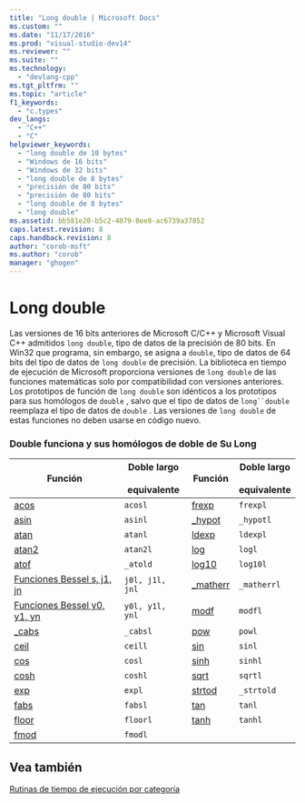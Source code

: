 ```yaml
---
title: "Long double | Microsoft Docs"
ms.custom: ""
ms.date: "11/17/2016"
ms.prod: "visual-studio-dev14"
ms.reviewer: ""
ms.suite: ""
ms.technology: 
  - "devlang-cpp"
ms.tgt_pltfrm: ""
ms.topic: "article"
f1_keywords: 
  - "c.types"
dev_langs: 
  - "C++"
  - "C"
helpviewer_keywords: 
  - "long double de 10 bytes"
  - "Windows de 16 bits"
  - "Windows de 32 bits"
  - "long double de 8 bytes"
  - "precisión de 80 bits"
  - "precisión de 80 bits"
  - "long double de 8 bytes"
  - "long double"
ms.assetid: bb581e20-b5c2-4079-8ee8-ac6739a37852
caps.latest.revision: 8
caps.handback.revision: 8
author: "corob-msft"
ms.author: "corob"
manager: "ghogen"
---
```

# Long double
Las versiones de 16 bits anteriores de Microsoft C\/C\+\+ y Microsoft Visual C\+\+ admitidos `long double`, tipo de datos de la precisión de 80 bits.  En Win32 que programa, sin embargo, se asigna a `double`, tipo de datos de 64 bits del tipo de datos de `long double` de precisión.  La biblioteca en tiempo de ejecución de Microsoft proporciona versiones de `long double` de las funciones matemáticas solo por compatibilidad con versiones anteriores.  Los prototipos de función de `long double` son idénticos a los prototipos para sus homólogos de `double` , salvo que el tipo de datos de `long``double` reemplaza el tipo de datos de `double` .  Las versiones de `long double` de estas funciones no deben usarse en código nuevo.  
  
### Double funciona y sus homólogos de doble de Su Long  
  
|Función|Doble largo<br /><br /> equivalente|Función|Doble largo<br /><br /> equivalente|  
|-------------|---------------------------------|-------------|---------------------------------|  
|[acos](../c-runtime-library/reference/acos-acosf-acosl.md)|`acosl`|[frexp](../c-runtime-library/reference/frexp.md)|`frexpl`|  
|[asin](../c-runtime-library/reference/asin-asinf-asinl.md)|`asinl`|[\_hypot](../c-runtime-library/reference/hypot-hypotf-hypotl-hypot-hypotf-hypotl.md)|`_hypotl`|  
|[atan](../c-runtime-library/reference/atan-atanf-atanl-atan2-atan2f-atan2l.md)|`atanl`|[ldexp](../c-runtime-library/reference/ldexp.md)|`ldexpl`|  
|[atan2](../c-runtime-library/reference/atan-atanf-atanl-atan2-atan2f-atan2l.md)|`atan2l`|[log](../c-runtime-library/reference/log-logf-log10-log10f.md)|`logl`|  
|[atof](../c-runtime-library/reference/atof-atof-l-wtof-wtof-l.md)|`_atold`|[log10](../c-runtime-library/reference/log-logf-log10-log10f.md)|`log10l`|  
|[Funciones Bessel s, j1, jn](../misc/bessel-functions-j0-j1-jn.md)|`j0l, j1l, jnl`|[\_matherr](../c-runtime-library/reference/matherr.md)|`_matherrl`|  
|[Funciones Bessel y0, y1, yn](../Topic/Bessel%20Functions:%20_y0,%20_y1,%20_yn.md)|`y0l, y1l, ynl`|[modf](../c-runtime-library/reference/modf-modff-modfl.md)|`modfl`|  
|[\_cabs](../c-runtime-library/reference/cabs.md)|`_cabsl`|[pow](../c-runtime-library/reference/pow-powf-powl.md)|`powl`|  
|[ceil](../c-runtime-library/reference/ceil-ceilf-ceill.md)|`ceill`|[sin](../c-runtime-library/reference/sin-sinf-sinl-sinh-sinhf-sinhl.md)|`sinl`|  
|[cos](../c-runtime-library/reference/cos-cosf-cosl-cosh-coshf-coshl.md)|`cosl`|[sinh](../c-runtime-library/reference/sin-sinf-sinl-sinh-sinhf-sinhl.md)|`sinhl`|  
|[cosh](../c-runtime-library/reference/cos-cosf-cosl-cosh-coshf-coshl.md)|`coshl`|[sqrt](../c-runtime-library/reference/sqrt-sqrtf-sqrtl.md)|`sqrtl`|  
|[exp](../c-runtime-library/reference/exp-expf.md)|`expl`|[strtod](../c-runtime-library/reference/strtod-strtod-l-wcstod-wcstod-l.md)|`_strtold`|  
|[fabs](../c-runtime-library/reference/fabs-fabsf-fabsl.md)|`fabsl`|[tan](../c-runtime-library/reference/tan-tanf-tanl-tanh-tanhf-tanhl.md)|`tanl`|  
|[floor](../c-runtime-library/reference/floor-floorf-floorl.md)|`floorl`|[tanh](../c-runtime-library/reference/tan-tanf-tanl-tanh-tanhf-tanhl.md)|`tanhl`|  
|[fmod](../c-runtime-library/reference/fmod-fmodf.md)|`fmodl`|||  
  
## Vea también  
 [Rutinas de tiempo de ejecución por categoría](../c-runtime-library/run-time-routines-by-category.md)